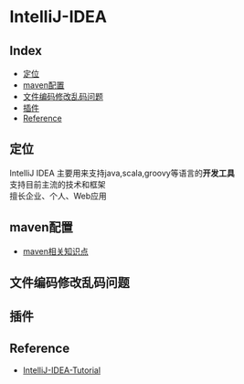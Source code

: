 IntelliJ-IDEA
===

Index
---
- [定位](#定位)
- [maven配置](#maven配置)
- [文件编码修改乱码问题](#文件编码修改乱码问题)
- [插件](#插件)
- [Reference](#Reference)

## 定位
IntelliJ IDEA 主要用来支持java,scala,groovy等语言的**开发工具**<br/>
支持目前主流的技术和框架<br/>
擅长企业、个人、Web应用

## maven配置
- [maven相关知识点]()

## 文件编码修改乱码问题

## 插件


## Reference
- [IntelliJ-IDEA-Tutorial](https://github.com/Tayhh/IntelliJ-IDEA-Tutorial)

